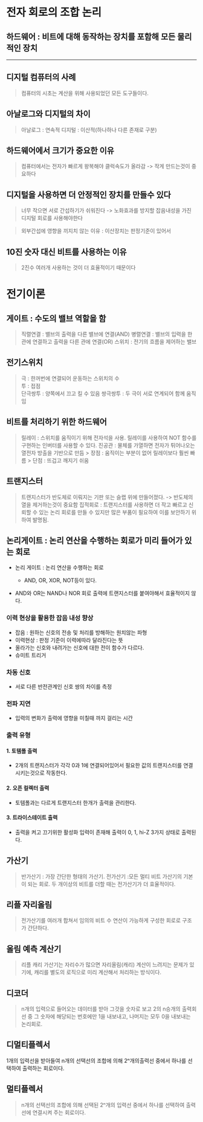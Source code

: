 # 전자 회로의 조합 논리
## 하드웨어 : 비트에 대해 동작하는 장치를 포함해 모든 물리적인 장치
---
## 디지털 컴퓨터의 사례
> 컴퓨터의 시초는 계산을 위해 사용되었던 모든 도구들이다.

## 아날로그와 디지털의 차이
> 아날로그 : 연속적
> 디지털 : 이산적(하나하나 다른 존재로 구분)

## 하드웨어에서 크기가 중요한 이유
> 컴퓨터에서는 전자가 빠르게 왕복해야 클럭속도가 올라감 -> 작게 만드는것이 중요하다

## 디지털을 사용하면 더 안정적인 장치를 만들수 있다
> 너무 작으면 서로 간섭하기가 쉬워진다 
-> 노화효과를 방지할 잡음내성을 가진 디지털 회로를 사용해야한다

> 외부간섭에 영향을 끼지치 않는 이유 : 이산장치는 판정기준이 있어서

## 10진 숫자 대신 비트를 사용하는 이유
> 2진수 여러개 사용하는 것이 더 효율적이기 때문이다

# 전기이론

## 게이트 : 수도의 밸브 역할을 함
> 직렬연결 : 밸브의 출력을 다른 밸브에 연결(AND)
> 병렬연결 : 밸브의 입력을 한 관에 연결하고 출력을 다른 관에 연결(OR)
> 스위치 : 전기의 흐름을 제어하는 밸브

## 전기스위치
> 극 : 한꺼번에 연결되어 운동하는 스위치의 수  
> 투 : 접점  
> 단극쌍투 : 양쪽에서 끄고 킬 수 있음
> 쌍극쌍투 : 두 극이 서로 연계되어 함께 움직임

## 비트를 처리하기 위한 하드웨어
> 릴레이 : 스위치를 움직이기 위해 전자석을 사용. 릴레이를 사용하여 NOT 함수를 구현하는 인버터를 사용할 수 있다.
> 진공관 : 물체를 가열하면 전자가 튀어나오는 열전자 방출을 기반으로 만듬
    > 장점 : 움직이는 부분이 없어 릴레이보다 훨씬 빠름
    > 단점 : 뜨겁고 깨지기 쉬움

## 트랜지스터
> 트랜지스터가 반도체로 이뤄지는 기판 또는 슬랩 위에 만들어졌다. -> 반도체의 열을 제거하는것이 중요함
> 집적회로 : 트랜지스터를 사용하면 더 작고 빠르고 신뢰할 수 있는 논리 회로를 만들 수 있지만 많은 부품이 필요하여 이를 보안하기 위하여 발명됨.

## 논리게이트 : 논리 연산을 수행하는 회로가 미리 들어가 있는 회로
- 논리 게이트 : 논리 연산을 수행하는 회로
  - AND, OR, XOR, NOT등이 있다.
 
- AND와 OR는 NAND나 NOR 회로 출력에 트랜지스터를 붙여야해서 효율적이지 않다.
### 이력 현상을 활용한 잡음 내성 향상
- 잡음 : 원하는 신호의 전송 및 처리를 방해하는 원치않는 파형
- 이력현상 : 판정 기준이 이력에따라 달라진다는 뜻
- 올라가는 신호와 내려가는 신호에 대한 전이 함수가 다르다.
- 슈미트 트리거
### 차동 신호
- 서로 다른 반전관계인 신호 쌍의 차이를 측정
### 전파 지연
- 입력의 변화가 출력에 영향을 미칠때 까지 걸리는 시간
### 출력 유형

#### 1. 토템폴 출력
- 2개의 트랜지스터가 각각 0과 1에 연결되어있어서 필요한 값의 트랜지스터를 연결시키는것으로 작동한다.
  
#### 2. 오픈 컬렉터 출력
- 토템폴과는 다르게 트랜지스터 한개가 출력을 관리한다.
#### 3. 트라이스테이트 출력
- 출력을 켜고 끄기위한 활성화 입력이 존재해 출력이 0, 1, hi-Z 3가지 상태로 출력된다.

## 가산기 
> 반가산기 : 가장 간단한 형태의 가산기.
> 전가산기 :모든 멀티 비트 가산기의 기본이 되는 회로. 두 개이상의 비트를 더할 때는 전가산기가 더 효율적이다.

## 리플 자리올림
> 전가산기를 여러개 합쳐서 임의의 비트 수 연산이 가능하게 구성한 회로로 구조가 간단하다. 

## 올림 예측 계산기
> 리플 캐리 가산기는 자리수가 많으면 자리올림(캐리) 계산이 느려지는 문제가 있기에, 캐리를 별도의 로직으로 미리 계산해서 처리하는 방식이다.

## 디코더
> n개의 입력으로 들어오는 데이터를 받아 그것을 숫자로 보고 2의 n승개의 출력회선 중 그 숫자에 해당되는 번호에만 1을 내보내고, 나머지는 모두 0을 내보내는 논리회로.

## 디멀티플렉서
1개의 입력선을 받아들여 n개의 선택선의 조합에 의해 2ⁿ개의출력선 중에서 하나를 선택하여 출력하는 회로이다.

## 멀티플렉서
> n개의 선택선의 조합에 의해 선택된 2ⁿ개의 입력선 중에서 하나를 선택하여 출력선에 연결시켜 주는 회로이다.
